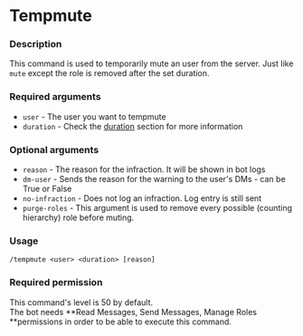 # Tempmute

### **Description**

This command is used to temporarily mute an user from the server. Just like `mute` except the role is removed after the set duration.

### **Required arguments**

* `user` - The user you want to tempmute
* `duration` - Check the [duration](https://app.gitbook.com/@moonlightbot/s/docs/start-up/arguments#type-of-arguments) section for more information

### **Optional arguments**

* `reason` - The reason for the infraction. It will be shown in bot logs
* `dm-user` - Sends the reason for the warning to the user's DMs - can be True or False
* `no-infraction` - Does not log an infraction. Log entry is still sent
* `purge-roles` - This argument is used to remove every possible (counting hierarchy) role before muting.

### **Usage**

```
/tempmute <user> <duration> [reason]
```

### **Required permission**

This command's level is 50 by default.\
The bot needs **Read Messages, Send Messages, Manage Roles **permissions in order to be able to execute this command.

